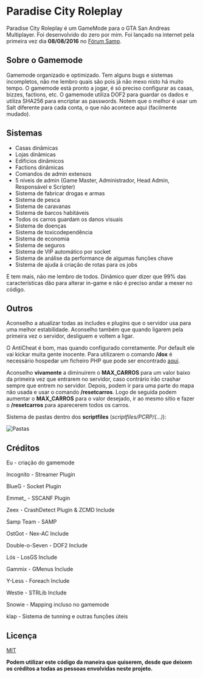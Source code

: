 # Paradise City Roleplay
Paradise City Roleplay é um GameMode para o GTA San Andreas Multiplayer. Foi desenvolvido do zero por mim. Foi lançado na internet pela primeira vez dia **08/08/2016** no [Fórum Samp](http://forum.sa-mp.com/showthread.php?p=3749526#post3749526).


## Sobre o Gamemode
Gamemode organizado e optimizado. Tem alguns bugs e sistemas incompletos, não me lembro quais são pois já não mexo nisto há muito tempo. O gamemode está pronto a jogar, é só preciso configurar as casas, bizzes, factions, etc. O gamemode utiliza DOF2 para guardar os dados e utiliza SHA256 para encriptar as passwords. Notem que o melhor é usar um Salt diferente para cada conta, o que não acontece aqui (facilmente mudado).

## Sistemas
* Casas dinâmicas
* Lojas dinâmicas
* Edifícios dinâmicos
* Factions dinâmicas
* Comandos de admin extensos
* 5 níveis de admin (Game Master, Administrador, Head Admin, Responsável e Scripter)
* Sistema de fabricar drogas e armas
* Sistema de pesca
* Sistema de caravanas
* Sistema de barcos habitáveis
* Todos os carros guardam os danos visuais
* Sistema de doenças
* Sistema de toxicodependência
* Sistema de economia
* Sistema de seguros
* Sistema de VIP automático por socket
* Sistema de análise da performance de algumas funções chave
* Sistema de ajuda à criação de rotas para os jobs
 
E tem mais, não me lembro de todos. Dinâmico quer dizer que 99% das características dão para alterar in-game e não é preciso andar a mexer no código.

## Outros
Aconselho a atualizar todas as includes e plugins que o servidor usa para uma melhor estabilidade. Aconselho também que quando ligarem pela primeira vez o servidor, desliguem e voltem a ligar. 

O AntiCheat é bom, mas quando configurado corretamente. Por default ele vai kickar muita gente inocente. 
Para utilizarem o comando **/dox** é necessário hospedar um ficheiro PHP que pode ser encontrado [aqui](http://forum.sa-mp.com/showthread.php?p=3713480).

Aconselho **vivamente** a diminuirem o **MAX_CARROS** para um valor baixo da primeira vez que entrarem no servidor, caso contrário irão crashar sempre que entrem no servidor. Depois, podem ir para uma parte do mapa não usada e usar o comando **/resetcarros**. Logo de seguida podem aumentar o **MAX_CARROS** para o valor desejado, ir ao mesmo sítio e fazer o **/resetcarros** para aparecerem todos os carros.

Sistema de pastas dentro dos **scriptfiles** (*scriptfiles/PCRP/(...)*):

![Pastas](https://i.gyazo.com/a329a2b58bc1294990256b472fd36798.png)

## Créditos
Eu - criação do gamemode

Incognito - Streamer Plugin

BlueG - Socket Plugin

Emmet_ - SSCANF Plugin

Zeex - CrashDetect Plugin & ZCMD Include

Samp Team - SAMP

OstGot - Nex-AC Include

Double-o-Seven - DOF2 Include

Lós - LosGS Include

Gammix - GMenus Include

Y-Less - Foreach Include

Westie - STRLib Include

Snowie - Mapping incluso no gamemode

klap - Sistema de tunning e outras funções úteis

## Licença
[MIT](https://opensource.org/licenses/MIT)

**Podem utilizar este código da maneira que quiserem, desde que deixem os créditos a todas as pessoas envolvidas neste projeto.**
